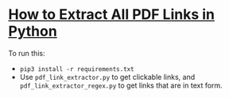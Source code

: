 # [How to Extract All PDF Links in Python]()
To run this:
- `pip3 install -r requirements.txt`
- Use `pdf_link_extractor.py` to get clickable links, and `pdf_link_extractor_regex.py` to get links that are in text form.